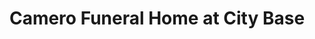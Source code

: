 ---
title: "Camero Funeral Home at City Base"
url: /san-antonio/camero-funeral-home-at-city-base/
shop: funeral directors
---